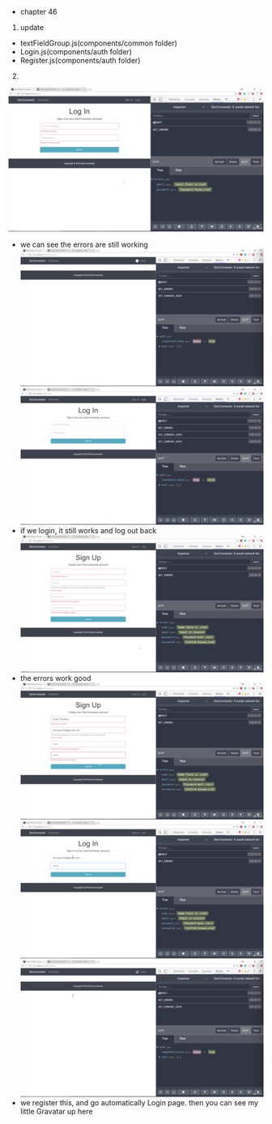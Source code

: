 - chapter 46
1. update
- textFieldGroup.js(components/common folder)
- Login.js(components/auth folder)
- Register.js(components/auth folder)

2.
![](images/text-field-group-input-component-1.png)
- we can see the errors are still working
![](images/text-field-group-input-component-2.png)
![](images/text-field-group-input-component-3.png)
- if we login, it still works and log out back
![](images/text-field-group-input-component-4.png)
- the errors work good
![](images/text-field-group-input-component-5.png)
![](images/text-field-group-input-component-6.png)
![](images/text-field-group-input-component-7.png)
- we register this, and go automatically Login page. then you can see my little Gravatar up here
